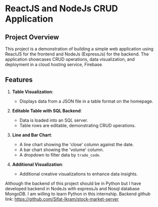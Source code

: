 # ReactJS and NodeJs CRUD Application

## Project Overview

This project is a demonstration of building a simple web application using ReactJS for the frontend and NodeJs (ExpressJs) for the backend. The application showcases CRUD operations, data visualization, and deployment in a cloud hosting service, Firebase.

## Features

1. **Table Visualization**:
   - Displays data from a JSON file in a table format on the homepage.

2. **Editable Table with SQL Backend**:
   - Data is loaded into an SQL server.
   - Table rows are editable, demonstrating CRUD operations.

3. **Line and Bar Chart**:
   - A line chart showing the 'close' column against the date.
   - A bar chart showing the 'volume' column.
   - A dropdown to filter data by `trade_code`.

4. **Additional Visualization**:
   - Additional creative visualizations to enhance data insights.

Although the backend of this project should be in Python but I have developed backend in NodeJs with expressJs and Nosql database MongoDB. I am willing to learn Python in this internship.
Backend github link: https://github.com/Sifat-Ikram/stock-market-server
